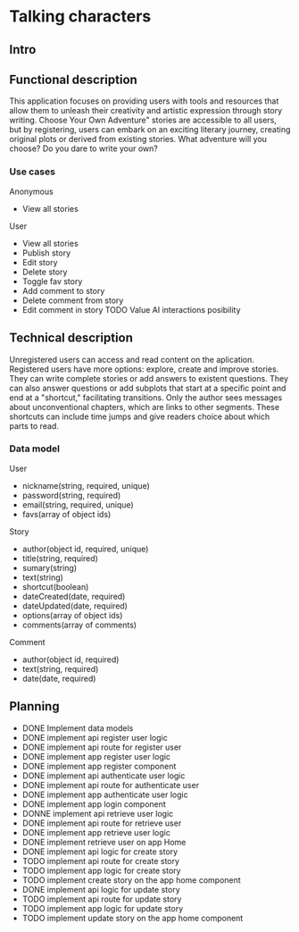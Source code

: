 # Talking characters

## Intro

## Functional description

This application focuses on providing users with tools and resources that allow them to unleash their creativity and artistic expression through story writing.
Choose Your Own Adventure" stories are accessible to all users, but by registering, users can embark on an exciting literary journey, creating original plots or derived from existing stories.
What adventure will you choose? Do you dare to write your own?

### Use cases

Anonymous
- View all stories

User
- View all stories
- Publish story
- Edit story
- Delete story
- Toggle fav story
- Add comment to story
- Delete comment from story
- Edit comment in story
TODO Value AI interactions posibility

## Technical description

Unregistered users can access and read content on the aplication. Registered users have more options: explore, create and improve stories. They can write complete stories or add answers to existent questions. They can also answer questions or add subplots that start at a specific point and end at a "shortcut," facilitating transitions. Only the author sees messages about unconventional chapters, which are links to other segments. These shortcuts can include time jumps and give readers choice about which parts to read.

### Data model

User
- nickname(string, required, unique)
- password(string, required)
- email(string, required, unique)
- favs(array of object ids)

Story
- author(object id, required, unique)
- title(string, required)
- sumary(string)
- text(string)
- shortcut(boolean)
- dateCreated(date, required)
- dateUpdated(date, required)
- options(array of object ids)
- comments(array of comments)

Comment
- author(object id, required)
- text(string, required)
- date(date, required)

## Planning
- DONE Implement data models
- DONE implement api register user logic
- DONE implement api route for register user
- DONE implement app register user logic
- DONE implement app register component
- DONE implement api authenticate user logic
- DONE implement api route for authenticate user
- DONE implement app authenticate user logic
- DONE implement app login component
- DONNE implement api retrieve user logic
- DONE implement api route for retrieve user
- DONE implement app retrieve user logic
- DONE implement retrieve user on app Home
- DONE implement api logic for create story
- TODO implement api route for create story
- TODO implement app logic for create story
- TODO implement create story on the app home component
- DONE implement api logic for update story
- TODO implement api route for update story
- TODO implement app logic for update story
- TODO implement update story on the app home component
